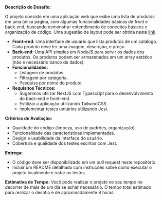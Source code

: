 **Descrição do Desafio:**

O projeto consiste em uma aplicação web que exibe uma lista de produtos em uma única página, com algumas funcionalidades básicas de front e back-end, buscando demonstrar entendimento de conceitos básicos e organização de código. Uma sugestão de layout pode ser obtida neste [link](https://www.figma.com/file/xdRzcu1tXDNdXkDRzvJnCR/Product-Listing?type=design&node-id=0%3A1&mode=design&t=xpH091Fq3aaMScXN-1).


- **Front-end:** Uma interface de usuário que lista produtos de um catálogo. Cada produto deve ter uma imagem, descrição, e preço.
- **Back-end:** Uma API simples em NodeJS para servir os dados dos produtos. Os produtos podem ser armazenados em um array estático (não é necessário banco de dados).
- **Funcionalidades:**
  - Listagem de produtos.
  - Filtragem por categoria.
  - Pesquisa por nome do produto.
- **Requisitos Técnicos:**
  - Sugerimos utilizar NextJS com Typescript para o desenvolvimento do back-end e front-end.
  - Estilizar a aplicação utilizando TailwindCSS.
  - Implementar testes unitários utilizando Jest.

**Critérios de Avaliação:**

- Qualidade do código (limpeza, uso de padrões, organização).
- Funcionalidade das características implementadas.
- Design e usabilidade da interface do usuário.
- Cobertura e qualidade dos testes escritos com Jest.

**Entrega:**

- O código deve ser disponibilizado em um pull request neste repositório.
- Incluir um README detalhado com instruções sobre como executar o projeto localmente e rodar os testes.

**Estimativa de Tempo:** Você pode realizar o projeto no seu tempo no decorrer de mais de um dia se achar necessário. O tempo total estimado para realizar o desafio é de aproximadamente 8 horas.
